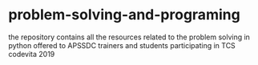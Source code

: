 # problem-solving-and-programing
the repository contains all the resources related to the problem solving in python offered to APSSDC trainers and students participating in TCS codevita 2019
